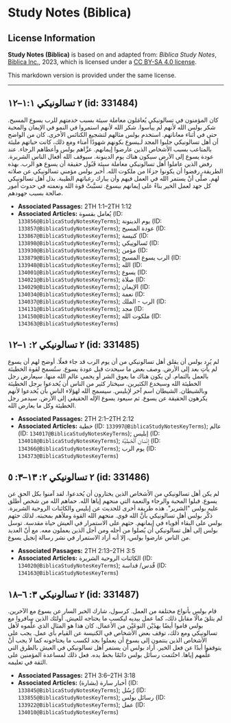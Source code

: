 # Study Notes (Biblica)

## License Information

**Study Notes (Biblica)** is based on and adapted from: _Biblica Study Notes_, [Biblica Inc.](https://www.biblica.com/), 2023, which is licensed under a [CC BY-SA 4.0 license](https://creativecommons.org/licenses/by-sa/4.0/legalcode.en).

This markdown version is provided under the same license.



--------------------------------

## ٢ تسالونيكي ١:١–١٢ (id: 331484)

كان المؤمنون في تسالونيكي يُعامَلون معاملة سيئة بسبب خدمتهم للرب يسوع المسيح. شكر بولس الله لأنهم لم ييأسوا. شكر الله لأنهم استمروا في النمو في الإيمان والمحبة حتى في أثناء معاناتهم. استخدم بولس مثالهم لتشجيع الكنائس الأخرى. كان من الواضح أن أهل تسالونيكي جلبوا المجد لـيسوع بكونهم شهودًا أمناء ومع ذلك، كانت حياتهم مليئة بالمتاعب بسبب الأشخاص الذين عارضوا إيمانهم. عزَّاهم بولس وأعطاهم الرجاء. عند عودة يسوع إلى الأرض سيكون هناك يوم الدينونة. سيوقف الله أفعال الناس الشريرة. رفض الذين عاملوا أهل تسالونيكي معاملة سيئة قَبُول حقيقة أن يسوع هو الرب. بهذه الطريقة، رفضوا أن يكونوا جزءًا من ملكوت الله. أخبر بولس مؤمني تسالونيكي عن صلاته لهم. صلَّى أنْ يستمر الله في العمل فيهم وأن يبارك رغباتهم الطيبة. بذل أهل تسالونيكي كل جهد لعمل الخير بناءً على إيمانهم بيسوع. تسبَّبتْ قوة الله ونعمته في حدوث أمور صالحة بسبب جهودهم.

* **Associated Passages:** 2TH 1:1–2TH 1:12
* **Associated Articles:** يُعامل بقسوة (ID: `133856@BiblicaStudyNotesKeyTerms`); يوم الدينونة (ID: `133857@BiblicaStudyNotesKeyTerms`); عودة المسيح (ID: `133867@BiblicaStudyNotesKeyTerms`); كنيسة (ID: `133898@BiblicaStudyNotesKeyTerms`); تَسالونِيكي (ID: `133930@BiblicaStudyNotesKeyTerms`); مؤمن (ID: `133879@BiblicaStudyNotesKeyTerms`); الرب يسوع المسيح (ID: `133948@BiblicaStudyNotesKeyTerms`); الله (ID: `134001@BiblicaStudyNotesKeyTerms`); يسوع (ID: `134021@BiblicaStudyNotesKeyTerms`); صلاة (ID: `134029@BiblicaStudyNotesKeyTerms`); الإيمان (ID: `134034@BiblicaStudyNotesKeyTerms`); نعمة (ID: `134037@BiblicaStudyNotesKeyTerms`); الرب - الملك (ID: `134131@BiblicaStudyNotesKeyTerms`); مجد (ID: `134150@BiblicaStudyNotesKeyTerms`); ملكوت الله (ID: `134363@BiblicaStudyNotesKeyTerms`)

## ٢ تسالونيكي ٢: ١–١٢ (id: 331485)

لم يُرِد بولس أن يقلق أهل تسالونيكي من أن يوم الرب قد جاء فعلًا. أوضح لهم أن يسوع لم يأتِ بعد إلى الأرض. وصف بعض ما سيحدث قبل عودة يسوع. ستُسمح لقوة الخطيئة بالعمل بالتمام. لن يكون هناك ما يعوق الشر أو يحمي عالم الله منها. سيعارض رجل الخطيئة الله وسيخدع الكثيرين. سيختار كثير من الناس أن يُخدعوا برجل الخطيئة وبالشيطان. الشيطان اسم آخر لإبليس. سيسمح الله لهؤلاء الناس بأن يُخدعوا لأنهم يكرهون الحقيقة عن يسوع. ثم سيعود يسوع الإله الحقيقي إلى الأرض. سيدمر رجل الخطيئة وكل ما يعارض الله.

* **Associated Passages:** 2TH 2:1–2TH 2:12
* **Associated Articles:** خطية (ID: `133997@BiblicaStudyNotesKeyTerms`); عالم (ID: `134017@BiblicaStudyNotesKeyTerms`); إبليس (ID: `134018@BiblicaStudyNotesKeyTerms`);  إِنْسَان ٱلْخَطِيَّة (ID: `134366@BiblicaStudyNotesKeyTerms`); يوم الرب (ID: `134373@BiblicaStudyNotesKeyTerms`)

## ٢ تسالونيكي ٢: ١٣–٣: ٥ (id: 331486)

لم يكن أهل تسالونيكي من الأشخاص الذين يختارون أن يُخدعوا. لقد آمنوا بكل الحق عن يسوع. قبلوا المحبة والرجاء والنعمة التي منحهم إياها الله. حماهم الله من شخص أطلق عليه بولس "الشرير". هذه طريقة أخرى للحديث عن إبليس والكائنات الروحية الشريرة. ذكَّر بولس أهل تسالونيكي بأنَّ الله قوي. منحهم الله القوة وملأهم بمحبته. لذلك حثهم بولس على البقاء أقوياء في إيمانهم. حثهم على الاستمرار في العيش حياة مقدسة. توسل بولس إلى أهل تسالونيكي أن يُصلوا من أجله ومن أجل الذين يعملون معه. مع أنّ العديد من الناس عارضوا بولس، إلا أنه أراد الاستمرار في نشر رسالة إنجيل يسوع.

* **Associated Passages:** 2TH 2:13–2TH 3:5
* **Associated Articles:** الكائنات الروحية الشريرة (ID: `134020@BiblicaStudyNotesKeyTerms`); قُدس/ قداسة (ID: `134163@BiblicaStudyNotesKeyTerms`)

## ٢ تسالونيكي ٣: ٦–١٨ (id: 331487)

قام بولس بأنواع مختلفة من العمل. كرسول، شارك الخبر السار عن يسوع مع الآخرين. لم يتلقَ مالًا مقابل ذلك، كما عمل بيديه ليكسب ما يحتاجه للعيش. أولئك الذين سافروا مع بولس قاموا أيضًا بهذَيْن النوعَيْن من الأعمال. كان هذا هو المثال الذي علَّموه لأهل تسالونيكي ومع ذلك، توقف بعض الأشخاص في الكنيسة عن القيام بأي عمل. يجب على الأشخاص الذين ينتمون إلى يسوع أن يعملوا بجد لكسب ما يحتاجونه كما لا يجب أنْ يتوقفوا أبدًا عن فعل الخير. أراد بولس أن يستمر أهل تسالونيكي في العيش بالطرق التي علَّمهم إياها. اختُتمت رسائل بولس دائمًا بخط يده. فعل ذلك لمساعدة المؤمنين على الثقة في تعليمه.

* **Associated Passages:** 2TH 3:6–2TH 3:18
* **Associated Articles:** أخبار سارة (بشارة) (ID: `133845@BiblicaStudyNotesKeyTerms`); رُسُل (ID: `133855@BiblicaStudyNotesKeyTerms`); رسائل بولس (ID: `133922@BiblicaStudyNotesKeyTerms`); عمل (ID: `134010@BiblicaStudyNotesKeyTerms`)

